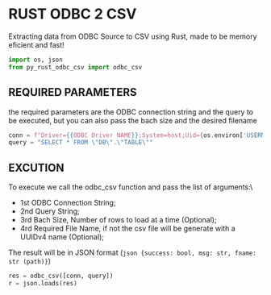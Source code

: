 # RUST ODBC 2 CSV

Extracting data from ODBC Source to CSV using Rust, made to be memory eficient and fast!

```python
import os, json
from py_rust_odbc_csv import odbc_csv
```

## REQUIRED PARAMETERS

the required parameters are the ODBC connection string and the query to be executed, but you can also pass the bach size and the desired filename

```python
conn = f"Driver={{ODBC Driver NAME}};System=host;Uid={os.environ['USERNAME']};Pwd={os.environ['PASS']}"
query = "SELECT * FROM \"DB\".\"TABLE\""
```

## EXCUTION

To execute we call the odbc_csv function and pass the list of arguments:\

- 1st ODBC Connection String;
- 2nd Query String;
- 3rd Bach Size, Number of rows to load at a time (Optional);
- 4rd Required File Name, if not the csv file will be generate with a UUIDv4 name (Optional);

The result will be in JSON format (```json {success: bool, msg: str, fname: str (path)}```)

```python
res = odbc_csv([conn, query])
r = json.loads(res)
```
